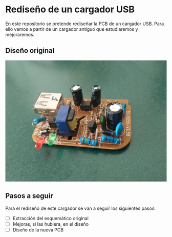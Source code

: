# Rediseño de un cargador USB
En este repositorio se pretende rediseñar la PCB de un cargador USB. Para ello vamos a partir de un cargador antiguo que estudiaremos y mejoraremos.  
## Diseño original
![000_original](000_original.jpeg)

## Pasos a seguir
Para el rediseño de este cargador se van a seguir los siguientes pasos:
- [ ] Extracción del esquemático original
- [ ] Mejoras, si las hubiera, en el diseño
- [ ] Diseño de la nueva PCB
